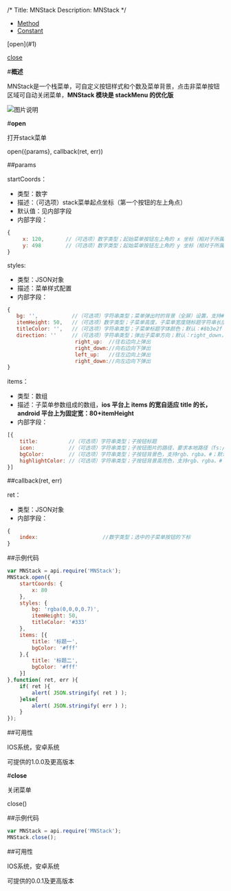 /*
Title: MNStack
Description: MNStack
*/

<ul id="tab" class="clearfix">
	<li class="active"><a href="#method-content">Method</a></li>
	<li><a href="#const-content">Constant</a></li>
</ul>
<div id="method-content">

<div class="outline">
[open](#1)

[close](#2)
</div>

#**概述**

MNStack是一个栈菜单，可自定义按钮样式和个数及菜单背景，点击非菜单按钮区域可自动关闭菜单，**MNStack 模块是 stackMenu 的优化版**

![图片说明](/img/docImage/stackMenu.jpg)

#**open**<div id="1"></div>

打开stack菜单

open({params}, callback(ret, err))

##params

startCoords：

- 类型：数字
- 描述：（可选项）stack菜单起点坐标（第一个按钮的左上角点）
- 默认值：见内部字段
- 内部字段：

```js
{
     x: 120,       //（可选项）数字类型；起始菜单按钮左上角的 x 坐标（相对于所属的 Window 或 Frame）；默认：当前设备的屏幕宽度的二分之一
     y: 498        //（可选项）数字类型；起始菜单按钮左上角的 y 坐标（相对于所属的 Window 或 Frame）；默认：0
}
```

styles:

- 类型：JSON对象
- 描述：菜单样式配置
- 内部字段：

```js
{
   bg: '',           //（可选项）字符串类型；菜单弹出时的背景（全屏）设置，支持#、rgb、rgba、图片路径（本地路径，fs://，widget://）
   itemHeight: 50,   //（可选项）数字类型；子菜单高度，子菜单宽度随标题字符串长度自适应；默认：50
   titleColor: '',   //（可选项）字符串类型；子菜单标题字体颜色；默认：#8b3e2f
   direction: ''     //（可选项）字符串类型；弹出子菜单方向；默认：right_down，取值范围如下：
                      right_up:  //往右边向上弹出
                      right_down://向右边向下弹出
                      left_up:   //往左边向上弹出
                      right_down://向左边向下弹出
}
```



items：

- 类型：数组
- 描述：子菜单参数组成的数组，**ios 平台上 items 的宽自适应 title 的长，android 平台上为固定宽：80+itemHeight**
- 内部字段：

```js
[{
	title:          //（可选项）字符串类型；子按钮标题
	icon:           //（可选项）字符串类型；子按钮图片的路径，要求本地路径（fs://，widget://）
	bgColor:        //（可选项）字符串类型；子按钮背景色，支持rgb、rgba、#；默认：rgba(0,0,0,0);
	highlightColor: //（可选项）字符串类型；子按钮背景高亮色，支持rgb、rgba、#；默认：rgba(220,220,220,0.8)
}]
```

##callback(ret, err)

ret：

- 类型：JSON对象
- 内部字段：

```js
{
	index:                     //数字类型；选中的子菜单按钮的下标
}
```

##示例代码

```js
var MNStack = api.require('MNStack');
MNStack.open({
	startCoords: {
		x: 80
	},
	styles: {
		bg: 'rgba(0,0,0,0.7)',
		itemHeight: 50,
		titleColor: '#333'
	},
	items: [{
		title: '标题一',
		bgColor: '#fff'
	},{
		title: '标题二',
		bgColor: '#fff'
	}]
},function( ret, err ){		
	if( ret ){
		alert( JSON.stringify( ret ) );
	}else{
		alert( JSON.stringify( err ) );
	}
});
```

##可用性

IOS系统，安卓系统

可提供的1.0.0及更高版本


#**close**<div id="2"></div>

关闭菜单

close()

##示例代码

```js
var MNStack = api.require('MNStack');
MNStack.close();
```

##可用性

IOS系统，安卓系统

可提供的0.0.1及更高版本

</div>